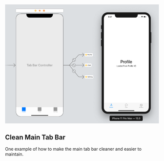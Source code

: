 ![preview][preview]

## Clean Main Tab Bar
One example of how to make the main tab bar cleaner and easier to maintain.

[preview]: banner.png
